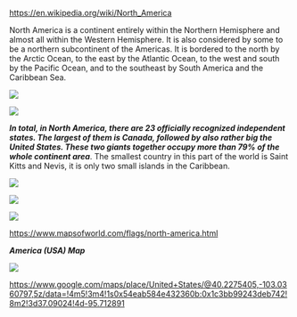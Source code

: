 https://en.wikipedia.org/wiki/North_America

North America is a continent entirely within the Northern Hemisphere and almost all within the Western Hemisphere. It is also considered by some to be a northern subcontinent of the Americas. It is bordered to the north by the Arctic Ocean, to the east by the Atlantic Ocean, to the west and south by the Pacific Ocean, and to the southeast by South America and the Caribbean Sea.


![](https://upload.wikimedia.org/wikipedia/commons/4/43/Location_North_America.svg)



![](http://annamap.com/north-america/north-america-map.jpg)


***In total, in North America, there are 23 officially recognized independent states. The largest of them is Canada, followed by also rather big the United States. These two giants together occupy more than 79% of the whole continent area***. The smallest country in this part of the world is Saint Kitts and Nevis, it is only two small islands in the Caribbean.


![](http://www.igloolikhotel.com/mainimages/northamericamapjpeg.jpg)


![](https://247continents.com/wp-content/uploads/2017/05/North-America-01-450x446.gif)


![](https://247continents.com/wp-content/uploads/2017/06/north-america-06.png)



https://www.mapsofworld.com/flags/north-america.html





***America (USA) Map***

![](https://www.nationsonline.org/maps/USA.jpg)


https://www.google.com/maps/place/United+States/@40.2275405,-103.0360797,5z/data=!4m5!3m4!1s0x54eab584e432360b:0x1c3bb99243deb742!8m2!3d37.09024!4d-95.712891





